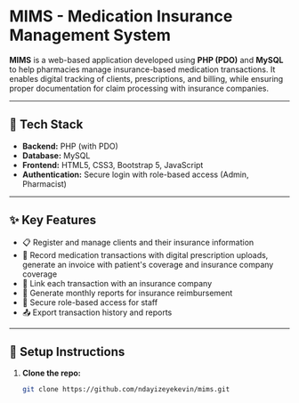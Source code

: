 # MIMS - Medication Insurance Management System

**MIMS** is a web-based application developed using **PHP (PDO)** and **MySQL** to help pharmacies manage insurance-based medication transactions. It enables digital tracking of clients, prescriptions, and billing, while ensuring proper documentation for claim processing with insurance companies.

---

## 🔧 Tech Stack

- **Backend:** PHP (with PDO)
- **Database:** MySQL
- **Frontend:** HTML5, CSS3, Bootstrap 5, JavaScript
- **Authentication:** Secure login with role-based access (Admin, Pharmacist)

---

## ✨ Key Features

- 📋 Register and manage clients and their insurance information  
- 💊 Record medication transactions with digital prescription uploads, generate an invoice with patient's coverage and insurance company coverage  
- 📂 Link each transaction with an insurance company  
- 📑 Generate monthly reports for insurance reimbursement  
- 🔐 Secure role-based access for staff  
- 📤 Export transaction history and reports

---

## 🚀 Setup Instructions

1. **Clone the repo:**
   ```bash
   git clone https://github.com/ndayizeyekevin/mims.git
